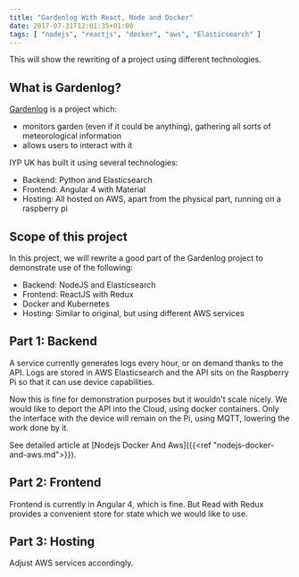 ```yaml
---
title: "Gardenlog With React, Node and Docker"
date: 2017-07-31T12:01:35+01:00
tags: [ "nodejs", "reactjs", "docker", "aws", "Elasticsearch" ]
---
```


This will show the rewriting of a project using different technologies.

## What is Gardenlog?

[Gardenlog](https://gardenlog.webmee.fr) is a project which: 

 * monitors garden (even if it could be anything), gathering all sorts of meteorological information
 * allows users to interact with it
   
IYP UK has built it using several technologies:

 * Backend: Python and Elasticsearch
 * Frontend: Angular 4 with Material
 * Hosting: All hosted on AWS, apart from the physical part, running on a raspberry pi
   
## Scope of this project

In this project, we will rewrite a good part of the Gardenlog project to demonstrate use of the following:
 
 * Backend: NodeJS and Elasticsearch
 * Frontend: ReactJS with Redux
 * Docker and Kubernetes
 * Hosting: Similar to original, but using different AWS services
 
## Part 1: Backend

A service currently generates logs every hour, or on demand thanks to the API. 
Logs are stored in AWS Elasticsearch and the API sits on the Raspberry Pi so that it can use device capabilities.

Now this is fine for demonstration purposes but it wouldn't scale nicely.
We would like to deport the API into the Cloud, using docker containers. 
Only the interface with the device will remain on the Pi, using MQTT, lowering the work done by it.

See detailed article at [Nodejs Docker And Aws]({{<ref "nodejs-docker-and-aws.md">}}).

## Part 2: Frontend
 
Frontend is currently in Angular 4, which is fine. 
But Read with Redux provides a convenient store for state which we would like to use.

## Part 3: Hosting

Adjust AWS services accordingly.